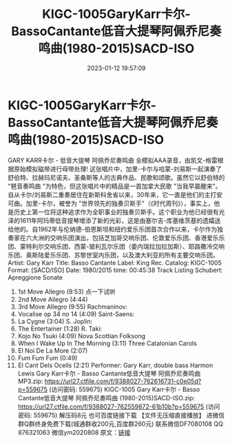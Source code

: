 ﻿---
title: KIGC-1005GaryKarr卡尔-BassoCantante低音大提琴阿佩乔尼奏鸣曲(1980-2015)SACD-ISO
date: 2023-01-12 19:57:09
categories: 新碟专辑、稀有等精品
tags: 纯音雅乐
---
# KIGC-1005GaryKarr卡尔-BassoCantante低音大提琴阿佩乔尼奏鸣曲(1980-2015)SACD-ISO

GARY KARR卡尔 - 低音大提琴 阿佩乔尼奏鸣曲
全模拟AAA录音，由凯文-格雷根据原始模拟磁带进行母带处理!
这张唱片中，加里-卡尔与哈蒙-刘易斯一起演奏了舒伯特、拉赫玛尼诺夫、圣桑斯等人的古典作品、民歌和颂歌。虽然它以舒伯特的 "琶音奏鸣曲
"为特色，但这张唱片中的精品是一首加拿大民歌
"当我早晨醒来"。自从卡尔/刘易斯二重奏居住在新斯科舍省以来，30年来，它一直是他们的主打安可曲。加里-卡尔，被誉为
"世界领先的独奏贝斯手"（《时代周刊》），事实上，他是历史上第一位将这种追求作为全职事业的独奏贝斯手。这个职业为他已经很有光泽的1611年阿玛蒂低音提琴增添了新的光彩，这是由塞尔吉-库塞维茨基的遗孀送给他的。自1962年与伦纳德-伯恩斯坦和纽约爱乐乐团首次合作以来，卡尔作为独奏家在六大洲的交响乐团演出，包括芝加哥交响乐团、伦敦爱乐乐团、香港爱乐乐团、蒙特利尔交响乐团、西蒙-玻利瓦尔乐团（委内瑞拉加拉加斯）、耶路撒冷交响乐团、奥斯陆爱乐乐团、苏黎世室内乐团，以及澳大利亚的所有主要交响乐团。
Artist: Gary Karr
Title: Basso Cantante
Label: King Rec.
Catalog: KIGC-1005
Format: [SACD/ISO]
Date: 1980/2015
time: 00:45:38
Track Listing
Schubert: Apreggione Sonate
01. 1st Move Allegro (9:53)
点一下试听
02. 2nd Move Allegro (4:44)
03. 3rd Move Allegro (9:55)
Rachmaninov:
04. Vocalise op 34 no 14 (4:09)
Saint-Saens:
05. La Cygne (3:04)
S. Joplin:
06. The Entertainer (1:28)
R. Taki:
07. Kojo No Tsuki (4:09)
Nova Scottian Folksong
08. When I Wake Up In The Morning (3:11)
Three Catalonian Carols
09. El Noi De La More (2:07)
10. Fum Fum Fum (0:49)
11. El Cant Dels Ocells (2:21)
Performer:
Gary Karr, double bass
Harmon Lewis
Gary Karr卡尔 - Basso Cantante低音大提琴 阿佩乔尼奏鸣曲MP3.zip: https://url27.ctfile.com/f/9388027-762616731-c0e05d?p=559675
(访问密码: 559675)
KIGC-1005 Gary Karr卡尔 - Basso Cantante低音大提琴 阿佩乔尼奏鸣曲
(1980-2015)SACD-ISO.zip: https://url27.ctfile.com/f/9388027-762559872-61b10b?p=559675
(访问密码: 559675)
解压码8元
也可百度链接下载 【文件无压缩直接播放】
进微信群Q群终身免费下载(城通群收200元,百度群260元)
联系微信DF7080108 QQ 876321063
微信ym2020808
原文：[链接](https://blog.sina.com.cn/s/blog_1647c7e76010310o7.html)